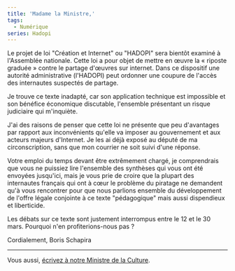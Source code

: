 ```yaml
---
title: 'Madame la Ministre,'
tags:
  - Numérique
series: Hadopi
---
```


Le projet de loi "Création et Internet" ou "HADOPI" sera bientôt examiné à
l'Assemblée nationale. Cette loi a pour objet de mettre en œuvre la
«&nbsp;riposte graduée&nbsp;» contre le partage d'œuvres sur internet. Dans ce
dispositif une autorité administrative (l'HADOPI) peut ordonner une coupure de
l'accès des internautes suspectés de partage.

Je trouve ce texte inadapté, car son application technique est impossible et son
bénéfice économique discutable, l'ensemble présentant un risque judiciaire qui
m'inquiète.

J'ai des raisons de penser que cette loi ne présente que peu d'avantages par
rapport aux inconvénients qu'elle va imposer au gouvernement et aux acteurs
majeurs d'Internet. Je les ai déjà exposé au député de ma circonscription, sans
que mon courrier ne soit suivi d'une réponse.

Votre emploi du temps devant être extrêmement chargé, je comprendrais que vous
ne puissiez lire l'ensemble des synthèses qui vous ont été envoyées jusqu'ici,
mais je vous prie de croire que la plupart des internautes français qui ont à
cœur le problème du piratage ne demandent qu'à vous rencontrer pour que nous
parlions ensemble du développement de l'offre légale conjointe à ce texte
"pédagogique" mais aussi dispendieux et liberticide.

Les débats sur ce texte sont justement interrompus entre le 12 et le 30 mars.
Pourquoi n'en profiterions-nous pas&nbsp;?

Cordialement, Boris Schapira

---

Vous aussi,
[écrivez à notre Ministre de la Culture](http://www.culture.gouv.fr/).
